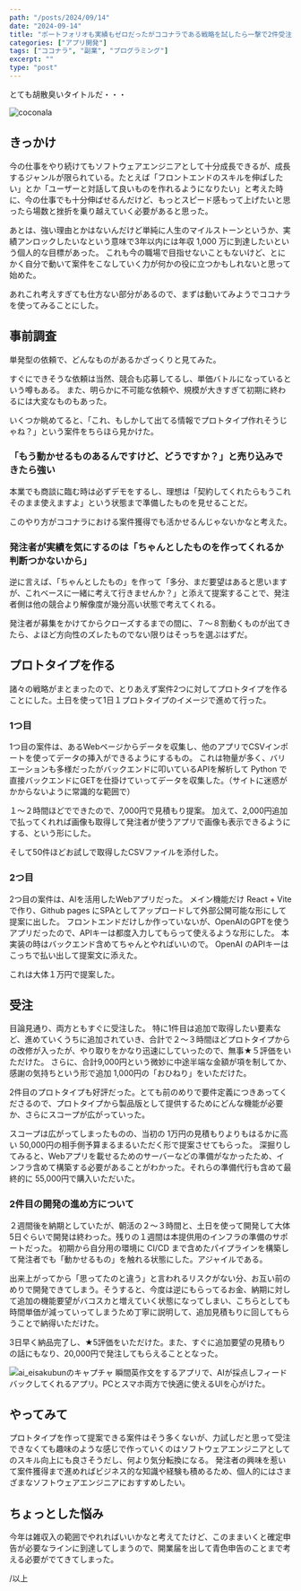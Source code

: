 ```yaml
---
path: "/posts/2024/09/14"
date: "2024-09-14"
title: "ポートフォリオも実績もゼロだったがココナラである戦略を試したら一撃で2件受注できた"
categories: ["アプリ開発"]
tags: ["ココナラ", "副業", "プログラミング"]
excerpt: ""
type: "post"
---
```


とても胡散臭いタイトルだ・・・

![coconala](/14_pic_1.png)

## きっかけ

今の仕事をやり続けてもソフトウェアエンジニアとして十分成長できるが、成長するジャンルが限られている。たとえば「フロントエンドのスキルを伸ばしたい」とか「ユーザーと対話して良いものを作れるようになりたい」と考えた時に、今の仕事でも十分伸ばせるんだけど、もっとスピード感もって上げたいと思ったら場数と挫折を乗り越えていく必要があると思った。

あとは、強い理由とかはないんだけど単純に人生のマイルストーンというか、実績アンロックしたいなという意味で3年以内には年収 1,000 万に到達したいという個人的な目標があった。
これも今の職場で目指せないこともないけど、とにかく自分で動いて案件をこなしていく力が何かの役に立つかもしれないと思って始めた。

あれこれ考えすぎても仕方ない部分があるので、まずは動いてみようでココナラを使ってみることにした。

## 事前調査

単発型の依頼で、どんなものがあるかざっくりと見てみた。

すぐにできそうな依頼は当然、競合も応募してるし、単価バトルになっているという噂もある。
また、明らかに不可能な依頼や、規模が大きすぎて初期に終わるには大変なものもあった。

いくつか眺めてると、「これ、もしかして出てる情報でプロトタイプ作れそうじゃね？」という案件をちらほら見かけた。

### 「もう動かせるものあるんですけど、どうですか？」と売り込みできたら強い

本業でも商談に臨む時は必ずデモをするし、理想は「契約してくれたらもうこれそのまま使えますよ」という状態まで準備したものを見せることだ。

このやり方がココナラにおける案件獲得でも活かせるんじゃないかなと考えた。

### 発注者が実績を気にするのは「ちゃんとしたものを作ってくれるか判断つかないから」

逆に言えば、「ちゃんとしたもの」を作って「多分、まだ要望はあると思いますが、これベースに一緒に考えて行きませんか？」と添えて提案することで、発注者側は他の競合より解像度が幾分高い状態で考えてくれる。

発注者が募集をかけてからクローズするまでの間に、７〜８割動くものが出てきたら、よほど方向性のズレたものでない限りはそっちを選ぶはずだ。

## プロトタイプを作る

諸々の戦略がまとまったので、とりあえず案件2つに対してプロトタイプを作ることにした。土日を使って1日１プロトタイプのイメージで進めて行った。

### 1つ目

1つ目の案件は、あるWebページからデータを収集し、他のアプリでCSVインポートを使ってデータの挿入ができるようにするもの。
これは物量が多く、バリエーションも多様だったがバックエンドに叩いているAPIを解析して Python で直接バックエンドにGETを仕掛けていってデータを収集した。（サイトに迷惑がかからないように常識的な範囲で）

１〜２時間ほどでできたので、7,000円で見積もり提案。
加えて、2,000円追加で払ってくれれば画像も取得して発注者が使うアプリで画像も表示できるようにする、という形にした。

そして50件ほどお試しで取得したCSVファイルを添付した。

### 2つ目

2つ目の案件は、AIを活用したWebアプリだった。
メイン機能だけ React + Vite で作り、Github pages にSPAとしてアップロードして外部公開可能な形にして提案に出した。
フロントエンドだけしか作っていないが、OpenAIのGPTを使うアプリだったので、APIキーは都度入力してもらって使えるような形にした。
本実装の時はバックエンド含めてちゃんとやればいいので。
OpenAI のAPIキーはこっちで払い出して提案文に添えた。

これは大体１万円で提案した。

## 受注

目論見通り、両方ともすぐに受注した。
特に1件目は追加で取得したい要素など、進めていくうちに追加されていき、合計で２〜３時間ほどプロトタイプからの改修が入ったが、やり取りをかなり迅速にしていったので、無事★５評価をいただけた。
さらに、合計9,000円という微妙に中途半端な金額が項を制してか、感謝の気持ちという形で追加 1,000円の「おひねり」をいただけた。

2件目のプロトタイプも好評だった。とても前のめりで要件定義につきあってくださるので、プロトタイプから製品版として提供するためにどんな機能が必要か、さらにスコープが広がっていった。

スコープは広がってしまったものの、当初の 1万円の見積もりよりもはるかに高い 50,000円の相手側予算まるまるいただく形で提案させてもらった。
深掘りしてみると、Webアプリを載せるためのサーバーなどの準備がなかったため、インフラ含めて構築する必要があることがわかった。それらの準備代行も含めて最終的に 55,000円で購入いただいた。


### 2件目の開発の進め方について

２週間後を納期としていたが、朝活の２〜３時間と、土日を使って開発して大体5日ぐらいで開発は終わった。残りの１週間は本提供用のインフラの準備のサポートだった。
初期から自分用の環境に CI/CD まで含めたパイプラインを構築して発注者でも「動かせるもの」を触れる状態にした。アジャイルである。

出来上がってから「思ってたのと違う」と言われるリスクがない分、お互い前のめりで開発できてしまう。そうすると、今度は逆にもらってるお金、納期に対して追加の機能要望がバコスカと増えていく状態になってしまい、こちらとしても時間単価が減っていってしまうため丁寧に説明して、追加見積もりに回してもらうことで納得いただけた。

3日早く納品完了し、★5評価をいただけた。また、すぐに追加要望の見積もりの話にもなり、20,000円で発注してもらえることとなった。

![ai_eisakubunのキャプチャ](/14_pic_2.png)
瞬間英作文をするアプリで、AIが採点しフィードバックしてくれるアプリ。PCとスマホ両方で快適に使えるUIを心がけた。


## やってみて

プロトタイプを作って提案できる案件はそう多くないが、力試しだと思って受注できなくても趣味のような感じで作っていくのはソフトウェアエンジニアとしてのスキル向上にも良さそうだし、何より気分転換になる。
発注者の興味を惹いて案件獲得まで進めればビジネス的な知識や経験も積めるため、個人的にはさまざまなソフトウェアエンジニアにおすすめしたい。


## ちょっとした悩み

今年は雑収入の範囲でやれればいいかなと考えてたけど、このままいくと確定申告が必要なラインに到達してしまうので、開業届を出して青色申告のことまで考える必要がでてきてしまった。

/以上
